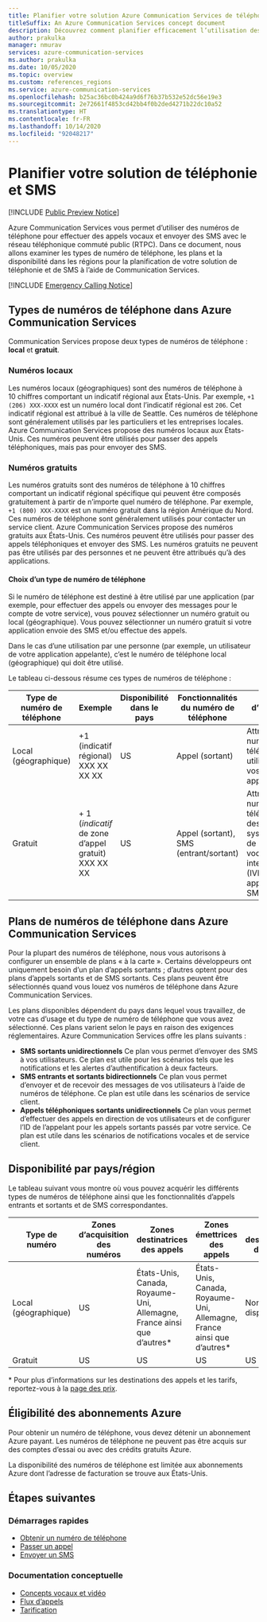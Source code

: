 ```yaml
---
title: Planifier votre solution Azure Communication Services de téléphonie et SMS
titleSuffix: An Azure Communication Services concept document
description: Découvrez comment planifier efficacement l’utilisation des numéros de téléphone et de la téléphonie.
author: prakulka
manager: nmurav
services: azure-communication-services
ms.author: prakulka
ms.date: 10/05/2020
ms.topic: overview
ms.custom: references_regions
ms.service: azure-communication-services
ms.openlocfilehash: b25ac36bc0b424a9d6f76b37b532e52dc56e19e3
ms.sourcegitcommit: 2e72661f4853cd42bb4f0b2ded4271b22dc10a52
ms.translationtype: HT
ms.contentlocale: fr-FR
ms.lasthandoff: 10/14/2020
ms.locfileid: "92048217"
---
```

# <a name="plan-your-telephony-and-sms-solution"></a>Planifier votre solution de téléphonie et SMS

[!INCLUDE [Public Preview Notice](../../includes/public-preview-include.md)]


Azure Communication Services vous permet d’utiliser des numéros de téléphone pour effectuer des appels vocaux et envoyer des SMS avec le réseau téléphonique commuté public (RTPC). Dans ce document, nous allons examiner les types de numéro de téléphone, les plans et la disponibilité dans les régions pour la planification de votre solution de téléphonie et de SMS à l’aide de Communication Services.

[!INCLUDE [Emergency Calling Notice](../../includes/emergency-calling-notice-include.md)]


## <a name="phone-number-types-in-azure-communication-services"></a>Types de numéros de téléphone dans Azure Communication Services
 
Communication Services propose deux types de numéros de téléphone : **local** et **gratuit**. 

### <a name="local-numbers"></a>Numéros locaux
Les numéros locaux (géographiques) sont des numéros de téléphone à 10 chiffres comportant un indicatif régional aux États-Unis. Par exemple, `+1 (206) XXX-XXXX` est un numéro local dont l’indicatif régional est `206`. Cet indicatif régional est attribué à la ville de Seattle. Ces numéros de téléphone sont généralement utilisés par les particuliers et les entreprises locales. Azure Communication Services propose des numéros locaux aux États-Unis. Ces numéros peuvent être utilisés pour passer des appels téléphoniques, mais pas pour envoyer des SMS. 

### <a name="toll-free-numbers"></a>Numéros gratuits
Les numéros gratuits sont des numéros de téléphone à 10 chiffres comportant un indicatif régional spécifique qui peuvent être composés gratuitement à partir de n’importe quel numéro de téléphone. Par exemple, `+1 (800) XXX-XXXX` est un numéro gratuit dans la région Amérique du Nord. Ces numéros de téléphone sont généralement utilisés pour contacter un service client. Azure Communication Services propose des numéros gratuits aux États-Unis. Ces numéros peuvent être utilisés pour passer des appels téléphoniques et envoyer des SMS. Les numéros gratuits ne peuvent pas être utilisés par des personnes et ne peuvent être attribués qu’à des applications.

#### <a name="choosing-a-phone-number-type"></a>Choix d’un type de numéro de téléphone

Si le numéro de téléphone est destiné à être utilisé par une application (par exemple, pour effectuer des appels ou envoyer des messages pour le compte de votre service), vous pouvez sélectionner un numéro gratuit ou local (géographique). Vous pouvez sélectionner un numéro gratuit si votre application envoie des SMS et/ou effectue des appels.

Dans le cas d’une utilisation par une personne (par exemple, un utilisateur de votre application appelante), c’est le numéro de téléphone local (géographique) qui doit être utilisé. 

Le tableau ci-dessous résume ces types de numéros de téléphone : 

| Type de numéro de téléphone | Exemple                              | Disponibilité dans le pays    | Fonctionnalités du numéro de téléphone |Cas d’utilisation courant                                                                                                     |
| ----------------- | ------------------------------------ | ----------------------- | ------------------------|------------------------------------------------------------------------------------------------------------------- |
| Local (géographique)        | +1 (indicatif régional) XXX XX XX XX  | US                      | Appel (sortant) | Attribution des numéros de téléphone aux utilisateurs de vos applications  |
| Gratuit         | \+ 1 (*indicatif* de zone d’appel gratuit) XXX XX XX | US                      | Appel (sortant), SMS (entrant/sortant)| Attribution des numéros de téléphone à des systèmes/bots de réponse vocale interactive (IVR), applications SMS                                        |


## <a name="phone-number-plans-in-azure-communication-services"></a>Plans de numéros de téléphone dans Azure Communication Services 

Pour la plupart des numéros de téléphone, nous vous autorisons à configurer un ensemble de plans « à la carte ». Certains développeurs ont uniquement besoin d’un plan d’appels sortants ; d’autres optent pour des plans d’appels sortants et de SMS sortants. Ces plans peuvent être sélectionnés quand vous louez vos numéros de téléphone dans Azure Communication Services.

Les plans disponibles dépendent du pays dans lequel vous travaillez, de votre cas d’usage et du type de numéro de téléphone que vous avez sélectionné. Ces plans varient selon le pays en raison des exigences réglementaires. Azure Communication Services offre les plans suivants :

- **SMS sortants unidirectionnels** Ce plan vous permet d’envoyer des SMS à vos utilisateurs. Ce plan est utile pour les scénarios tels que les notifications et les alertes d’authentification à deux facteurs. 
- **SMS entrants et sortants bidirectionnels** Ce plan vous permet d’envoyer et de recevoir des messages de vos utilisateurs à l’aide de numéros de téléphone. Ce plan est utile dans les scénarios de service client.
- **Appels téléphoniques sortants unidirectionnels** Ce plan vous permet d’effectuer des appels en direction de vos utilisateurs et de configurer l’ID de l’appelant pour les appels sortants passés par votre service. Ce plan est utile dans les scénarios de notifications vocales et de service client.

## <a name="countryregion-availability"></a>Disponibilité par pays/région

Le tableau suivant vous montre où vous pouvez acquérir les différents types de numéros de téléphone ainsi que les fonctionnalités d’appels entrants et sortants et de SMS correspondantes.

|Type de numéro| Zones d’acquisition des numéros | Zones destinatrices des appels                                        | Zones émettrices des appels                                    |Zones destinatrices des SMS       | Zones émettrices des SMS |
|-----------| ------------------ | ---------------------------------------------------  |-------------------------------------------------------|-----------------------|--------|
| Local (géographique)  | US                 | États-Unis, Canada, Royaume-Uni, Allemagne, France ainsi que d’autres*| États-Unis, Canada, Royaume-Uni, Allemagne, France ainsi que d’autres* |Non disponible| Non disponible |
| Gratuit | US                 | US                                                   | US                                                    |US                | US |

\* Pour plus d’informations sur les destinations des appels et les tarifs, reportez-vous à la [page des prix](../pricing.md).

## <a name="azure-subscriptions-eligibility"></a>Éligibilité des abonnements Azure

Pour obtenir un numéro de téléphone, vous devez détenir un abonnement Azure payant. Les numéros de téléphone ne peuvent pas être acquis sur des comptes d’essai ou avec des crédits gratuits Azure. 

La disponibilité des numéros de téléphone est limitée aux abonnements Azure dont l’adresse de facturation se trouve aux États-Unis.

## <a name="next-steps"></a>Étapes suivantes

### <a name="quickstarts"></a>Démarrages rapides

- [Obtenir un numéro de téléphone](../../quickstarts/telephony-sms/get-phone-number.md)
- [Passer un appel](../../quickstarts/voice-video-calling/calling-client-samples.md)
- [Envoyer un SMS](../../quickstarts/telephony-sms/send.md)

### <a name="conceptual-documentation"></a>Documentation conceptuelle

- [Concepts vocaux et vidéo](../voice-video-calling/about-call-types.md)
- [Flux d’appels](../call-flows.md)
- [Tarification](../pricing.md)
